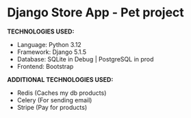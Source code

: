 # Django Store App - Pet project


**TECHNOLOGIES USED:**

- Language: Python 3.12
- Framework: Django 5.1.5
- Database: SQLite in Debug | PostgreSQL in prod
- Frontend: Bootstrap

  
**ADDITIONAL TECHNOLOGIES USED:**

- Redis (Caches my db products)
- Celery (For sending email)
- Stripe (Pay for products)
